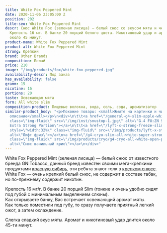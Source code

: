 ```yaml
---
title: White Fox Peppered Mint
date: 2020-11-06 23:05:00 Z
position: 202
title-seo: White Fox Peppered Mint
descr: Снюс White Fox (зеленая лисица) — белый снюс со вкусом мяты и черного перца.
  Крепость 16 мг. В банке 20 порций белого цвета. Никотиновый удар и аромат длится
  около 45 минут.
product-name: White Fox Peppered Mint
product-alt: White Fox Peppered Mint
strong: Крепкий
brand: Other Brands
composition: Белый
price: 210
image: "/img/products/fox/white-fox-peppered.jpg"
availability-descr: Под заказ
has_availability: false
gramm: 15
nicotine: 16
portions: 20
taste: Освежающая мята
form: All white slim
composition-product: Пищевые волокна, вода, соль, сода, ароматизатор
similar-product_body: "<p>Похожие товары: <small>Жмите на картинки и читайте полное
  описание</small></p>\n<div>\n\t\t<a href=\"/general-g4-slim-apple-white\"><img style=\"width:32%\"
  class=\"img-fluid\" src=\"/img/inst/snustop-1.jpg\" alt=\"G.4 FU:ZN Slim All White
  Extra Strong Portion\"></a>\n\t\t<a href=\"/lyft-x-strong-freeze-slim-white\"><img
  style=\"width:32%\" class=\"img-fluid\" src=\"/img/products/lyft-x-strong-freeze-slim-white.png\"
  alt=\"Лифт фриз\"></a>\n<a href=\"/g4-cryo-slim-all-white-super-strong\"><img style=\"width:32%\"
  class=\"img-fluid\" src=\"/img/products/cryo/g4-cryo-all-white-open-portion.jpg\"
  alt=\"Снюс ванильный крио\"></a>\n</div>"
---
```


White Fox Peppered Mint (зеленая лисица) — белый снюс от известного бренда GN Tobacco, данный бренд известен своими мега-крепкими продуктами [красную сибирь](/siberia-white-dry-slim), эти ребята знают толк в [крепком снюсе](/ultra-strong).
White Fox — очень крепкий белый снюс, не содержит в составе табак, но по-прежнему содержит никотин.

Крепость 16 мг/г. В банке 20 порций Slim (тонкие и очень удобно сидят под губой с минимальным выделением слюны).<br>
Как открываете банку, Вас встречает освежающий аромат мяты.<br>
Как только поместили под губу, то сразу получаете приятный легкий ожог, а затем охлаждение.

Слегка сладкий вкус мяты. Аромат и никотиновый удар длится около 45-ти минут.